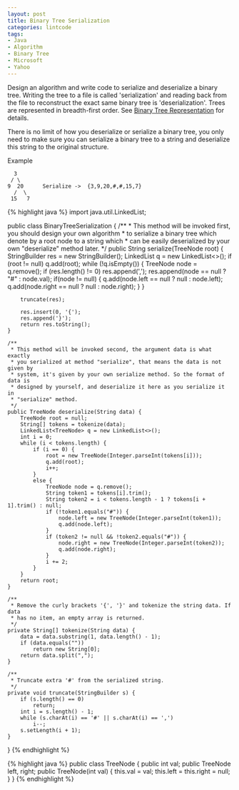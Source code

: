 ```yaml
---
layout: post
title: Binary Tree Serialization
categories: lintcode
tags:
- Java
- Algorithm
- Binary Tree
- Microsoft
- Yahoo
---
```


Design an algorithm and write code to serialize and deserialize a binary tree. Writing the tree to a file is called 'serialization' and reading back from the file to reconstruct the exact same binary tree is 'deserialization'. Trees are represented in breadth-first order. See [Binary Tree Representation](http://www.lintcode.com/en/help/binary-tree-representation/) for details.

There is no limit of how you deserialize or serialize a binary tree, you only need to make sure you can serialize a binary tree to a string and deserialize this string to the original structure.

Example

```
  3
 / \
9  20      Serialize ->  {3,9,20,#,#,15,7}
  /  \
 15   7
```

{% highlight java %}
import java.util.LinkedList;

public class BinaryTreeSerialization {
    /**
     * This method will be invoked first, you should design your own algorithm 
     * to serialize a binary tree which denote by a root node to a string which
     * can be easily deserialized by your own "deserialize" method later.
     */
    public String serialize(TreeNode root) {
        StringBuilder res = new StringBuilder();
        LinkedList<TreeNode> q = new LinkedList<>();
        if (root != null)
            q.add(root);
        while (!q.isEmpty()) {
            TreeNode node = q.remove();
            if (res.length() != 0)
                res.append(',');
            res.append(node == null ? "#" : node.val);
            if(node != null) {
                q.add(node.left == null ? null : node.left);
                q.add(node.right == null ? null : node.right);
            }
        }
        
        truncate(res);

        res.insert(0, '{');
        res.append('}');
        return res.toString();
    }
    
    /**
     * This method will be invoked second, the argument data is what exactly
     * you serialized at method "serialize", that means the data is not given by
     * system, it's given by your own serialize method. So the format of data is
     * designed by yourself, and deserialize it here as you serialize it in 
     * "serialize" method.
     */
    public TreeNode deserialize(String data) {
        TreeNode root = null;
        String[] tokens = tokenize(data);
        LinkedList<TreeNode> q = new LinkedList<>();
        int i = 0;
        while (i < tokens.length) {
            if (i == 0) {
                root = new TreeNode(Integer.parseInt(tokens[i]));
                q.add(root);
                i++;
            }
            else {
                TreeNode node = q.remove();
                String token1 = tokens[i].trim();
                String token2 = i < tokens.length - 1 ? tokens[i + 1].trim() : null;
                if (!token1.equals("#")) {
                    node.left = new TreeNode(Integer.parseInt(token1));
                    q.add(node.left);
                }
                if (token2 != null && !token2.equals("#")) {
                    node.right = new TreeNode(Integer.parseInt(token2));
                    q.add(node.right);
                }
                i += 2;
            }
        }
        return root;
    }

    /**
     * Remove the curly brackets '{', '}' and tokenize the string data. If data
     * has no item, an empty array is returned.
     */
    private String[] tokenize(String data) {
        data = data.substring(1, data.length() - 1);
        if (data.equals(""))
            return new String[0];
        return data.split(",");
    }

    /**
     * Truncate extra '#' from the serialized string.
     */
    private void truncate(StringBuilder s) {
        if (s.length() == 0)
            return;
        int i = s.length() - 1;
        while (s.charAt(i) == '#' || s.charAt(i) == ',')
            i--;
        s.setLength(i + 1);
    }
}
{% endhighlight %}

{% highlight java %}
public class TreeNode {
    public int val;
    public TreeNode left, right;
    public TreeNode(int val) {
        this.val = val;
        this.left = this.right = null;
    }
 }
{% endhighlight %}
